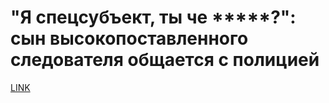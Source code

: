 # "Я спецсубъект, ты че *****?": сын высокопоставленного следователя общается с полицией



[LINK](https://varlamov.ru/2701323.html)